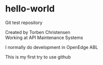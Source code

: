 # hello-world
Git test repository  

Created by Torben Christensen  
Working at API Maintenance Systems  

I normally do development in OpenEdge ABL  

This is my first try to use github
